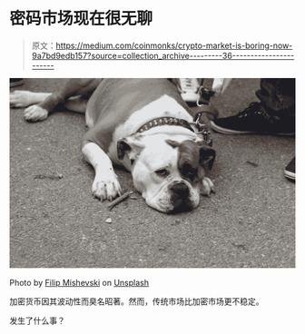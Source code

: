 # 密码市场现在很无聊

> 原文：<https://medium.com/coinmonks/crypto-market-is-boring-now-9a7bd9edb157?source=collection_archive---------36----------------------->

![](img/4e898308b49e9e4228f13d4e9f85b7d5.png)

Photo by [Filip Mishevski](https://unsplash.com/@filipthedesigner?utm_source=medium&utm_medium=referral) on [Unsplash](https://unsplash.com?utm_source=medium&utm_medium=referral)

加密货币因其波动性而臭名昭著。然而，传统市场比加密市场更不稳定。

发生了什么事？